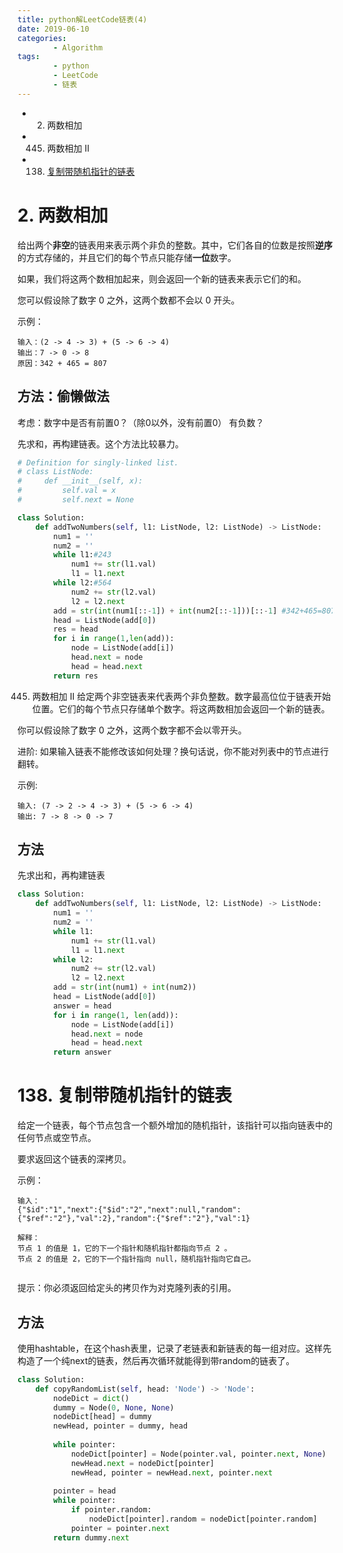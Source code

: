 ```yaml
---
title: python解LeetCode链表(4)
date: 2019-06-10
categories: 
		- Algorithm
tags:  
        - python
        - LeetCode
        - 链表
---
```


-   2. 两数相加
-   445. 两数相加 II 
-   138. [复制带随机指针的链表](https://leetcode-cn.com/problems/copy-list-with-random-pointer/)

<!-- more -->

# 2. 两数相加
给出两个**非空**的链表用来表示两个非负的整数。其中，它们各自的位数是按照**逆序**的方式存储的，并且它们的每个节点只能存储**一位**数字。

如果，我们将这两个数相加起来，则会返回一个新的链表来表示它们的和。

您可以假设除了数字 0 之外，这两个数都不会以 0 开头。

示例：
```
输入：(2 -> 4 -> 3) + (5 -> 6 -> 4)
输出：7 -> 0 -> 8
原因：342 + 465 = 807
```

## 方法：偷懒做法
考虑：数字中是否有前置0？（除0以外，没有前置0） 有负数？

先求和，再构建链表。这个方法比较暴力。

```python
# Definition for singly-linked list.
# class ListNode:
#     def __init__(self, x):
#         self.val = x
#         self.next = None

class Solution:
    def addTwoNumbers(self, l1: ListNode, l2: ListNode) -> ListNode:
        num1 = ''
        num2 = ''
        while l1:#243
            num1 += str(l1.val)
            l1 = l1.next
        while l2:#564
            num2 += str(l2.val)
            l2 = l2.next
        add = str(int(num1[::-1]) + int(num2[::-1]))[::-1] #342+465=807---708
        head = ListNode(add[0])
        res = head
        for i in range(1,len(add)):
            node = ListNode(add[i])
            head.next = node
            head = head.next
        return res
```

445. 两数相加 II
给定两个非空链表来代表两个非负整数。数字最高位位于链表开始位置。它们的每个节点只存储单个数字。将这两数相加会返回一个新的链表。

你可以假设除了数字 0 之外，这两个数字都不会以零开头。

进阶: 如果输入链表不能修改该如何处理？换句话说，你不能对列表中的节点进行翻转。

示例:
```
输入: (7 -> 2 -> 4 -> 3) + (5 -> 6 -> 4)
输出: 7 -> 8 -> 0 -> 7
```

## 方法
先求出和，再构建链表
```python
class Solution:
    def addTwoNumbers(self, l1: ListNode, l2: ListNode) -> ListNode:
        num1 = ''
        num2 = ''
        while l1:
            num1 += str(l1.val)
            l1 = l1.next
        while l2:
            num2 += str(l2.val)
            l2 = l2.next
        add = str(int(num1) + int(num2))
        head = ListNode(add[0])
        answer = head
        for i in range(1, len(add)):
            node = ListNode(add[i])
            head.next = node
            head = head.next
        return answer
```

# 138. 复制带随机指针的链表
给定一个链表，每个节点包含一个额外增加的随机指针，该指针可以指向链表中的任何节点或空节点。

要求返回这个链表的深拷贝。 

示例：
```
输入：
{"$id":"1","next":{"$id":"2","next":null,"random":{"$ref":"2"},"val":2},"random":{"$ref":"2"},"val":1}

解释：
节点 1 的值是 1，它的下一个指针和随机指针都指向节点 2 。
节点 2 的值是 2，它的下一个指针指向 null，随机指针指向它自己。
 
```
提示：你必须返回给定头的拷贝作为对克隆列表的引用。

## 方法
使用hashtable，在这个hash表里，记录了老链表和新链表的每一组对应。这样先构造了一个纯next的链表，然后再次循环就能得到带random的链表了。

```python
class Solution:
    def copyRandomList(self, head: 'Node') -> 'Node':
        nodeDict = dict()
        dummy = Node(0, None, None)
        nodeDict[head] = dummy
        newHead, pointer = dummy, head
        
        while pointer:
            nodeDict[pointer] = Node(pointer.val, pointer.next, None)
            newHead.next = nodeDict[pointer]
            newHead, pointer = newHead.next, pointer.next
        
        pointer = head
        while pointer:
            if pointer.random:
                nodeDict[pointer].random = nodeDict[pointer.random]
            pointer = pointer.next
        return dummy.next
```